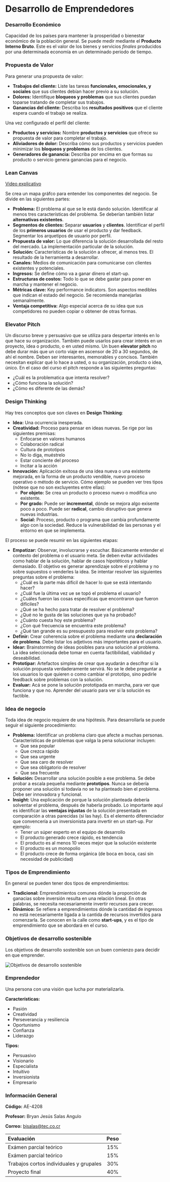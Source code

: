 # Desarrollo de Emprendedores

### Desarrollo Económico

Capacidad de los países para mantener la prosperidad o bienestar económico de la población general. Se puede medir mediante el **Producto Interno Bruto**. Este es el valor de los bienes y servicios *finales* producidos por una determinada economía en un determinado periodo de tiempo.

### Propuesta de Valor

Para generar una propuesta de valor:
* **Trabajos del cliente:** Liste las tareas **funcionales, emocionales, y sociales** que sus clientes debían hacer previo a su solución.
* **Dolores:** Identifique **bloqueos y problemas** que sus clientes puedan toparse tratando de completar sus trabajos.
* **Ganancias del cliente:** Describa los **resultados positivos** que el cliente espera cuando el trabajo se realiza.

Una vez configurado el perfil del cliente:
* **Productos y servicios:** Nombre **productos y servicios** que ofrece su propuesta de valor para completar el trabajo.
* **Aliviadores de dolor:** Describa cómo sus productos y servicios pueden minimizar los **bloqueos y problemas** de los clientes.
* **Generadores de ganancia:** Describa por encima en que formas su producto o servicio genera ganancias para el negocio.

### Lean Canvas

[Video explicativo](https://www.youtube.com/watch?v=bii8wv3ZHiY)

Se crea un mapa gráfco para entender los componentes del negocio. Se divide en las siguientes partes:

* **Problema:** El problema al que se le está dando solución. Identificar al menos tres características del problema. Se deberían también listar **alternativas existentes**.
* **Segmentos de clientes:** Separar **usuarios** y **clientes**. Identificar el perfil de los **primeros usuarios** de usar el producto y dar feedback. Segmentar los arquetipos de usuario por perfil.
* **Propuesta de valor:** Lo que diferencia la solución desarrollada del resto del mercado. La implementación particular de la solución.
* **Solución:** Características de la solución a ofrecer, al menos tres. El resultado de la herramienta a desarrollar. 
* **Canales:** Medios de comunicación para comunicarse con clientes existentes y potenciales.
* **Ingresos:** Se define cómo va a ganar dinero el start-up.
* **Estructuras de costos:** Todo lo que se debe gastar para poner en marcha y mantener el negocio.
* **Métricas clave:** Key performance indicators. Son aspectos medibles que indican el estado del negocio. Se recomienda manejarlas semanalmente.
* **Ventaja competitiva:** Algo especial acerca de su idea que sus competidores no pueden copiar o obtener de otras formas.

### Elevator Pitch

Un discurso breve y persuasivo que se utiliza para despertar interés en lo que hace su organización. También puede usarlos para crear interés en un proyecto, idea o producto, o en usted mismo. Un buen **elevator pitch** no debe durar más que un corto viaje en ascensor de 20 a 30 segundos, de ahí el nombre. Deben ser interesantes, memorables y concisos. También necesitan explicar qué lo hace a usted, o su organización, producto o idea, único. En el caso del curso el pitch responde a las siguientes preguntas:

* ¿Cuál es la problematica que intenta resolver?
* ¿Cómo funciona la solución?
* ¿Cómo es diferente de las demás?

### Design Thinking
 
Hay tres conceptos que son claves en **Design Thinking**:

* **Idea:** Una ocurrencia inesperada.
* **Creatividad:** Proceso para pensar en ideas nuevas. Se rige por las siguientes premisas:
    * Enfocarse en valores humanos
    * Colaboración radical
    * Cultura de prototipos
    * No lo diga, muéstrelo
    * Estar conciente del proceso
    * Incitar a la acción
* **Innovación:** Aplicación exitosa de una idea nueva o una existente mejorada, en la forma de un producto vendible, nuevo proceso operativo o método de servicio. Cómo ejemplo se pueden ver tres tipos (nótese que no son excluyentes entre ellas):
    * **Por objeto:** Se crea un producto o proceso nuevo o modifica uno existente.
    * **Por grado:** Puede ser **incremental**, dónde se mejora algo exisente poco a poco. Puede ser **radical**, cambio disruptivo que genera nuevas industrias.
    * **Social:** Proceso, producto o programa que cambia profundamente algo con la sociedad. Reduce la vulnerabilidad de las personas y el entorno en que se implementa.

El proceso se puede resumir en las siguientes etapas:
* **Empatizar:** Observar, involucrarse y escuchar. Básicamente entender el contexto del problema o el usuario meta. Se deben evitar actividades como hablar de la solución, hablar de casos hipotéticos y hablar demasiado. El objetivo es generar aprendizaje sobre el problema y no sobre supuestos o venderles la idea. Se intentar resolver las siguientes preguntas sobre el problema:
    * ¿Cuál es la parte más difícil de hacer lo que se está intentando hacer?
    * ¿Cuál fue la última vez ue se topó el problema el usuario?
    * ¿Cuáles fueron las cosas específicas que encontraron que fueron difíciles?
    * ¿Qué se ha hecho para tratar de resolver el problema?
    * ¿Qué no le gusta de las soluciones que ya ha probado?
    * ¿Cuánto cuesta hoy este problema?
    * ¿Con qué frecuencia se encuentra este problema?
    * ¿Qué tan grande es su presupuesto para resolver este problema?
* **Definir:** Crear coherencia sobre el problema mediante una **declaración de problema**. Debe listar los adjetivos más importantes para el usuario.
* **Idear:** Brainstorming de ideas posibles para una solución al problema. La idea seleccionada debe tomar en cuenta factibilidad, viabilidad y deseabilidad.
* **Prototipar:** Artefactos simples de crear que ayudarán a descifrar si la solución propuesta verdaderamente servirá. No se le debe preguntar a los usuarios lo que quieren o como cambiar el prototipo, sino pedirle feedback sobre problemas con la solución.
* **Evaluar:** Acá se pone la solución prototipada en marcha, para ver que funciona y que no. Aprender del usuario para ver si la solución es factible. 

### Idea de negocio

Toda idea de negocio requiere de una hipótesis. Para desarrollarla se puede seguir el siguiente procedimiento:

* **Problema:** Identificar un problema claro que afecte a muchas personas. Características de problemas que valga la pena solucionar incluyen:
    * Que sea popular
    * Que crezca rápido
    * Que sea urgente
    * Que sea caro de resolver
    * Que sea obligatorio de resolver
    * Que sea frecuente
* **Solución:** Desarrollar una solución posible a ese problema. Se debe probar a escala pequeña mediante **prototipos**. Nunca se debería proponer una solución si todavía no se ha planteado bien el problema. Debe ser innovadora y funcional.
* **Insight:** Una explicación de porque la solución planteada debería solventar el problema, después de haberla probado. Lo importante aquí es identificar las **ventajas injustas** de la solución presentada en comparación a otras parecidas (si las hay). Es el elemento diferenciador que convencería a un inversionista para invertir en un start-up. Por ejemplo:
    * Tener un súper experto en el equipo de desarrollo
    * El producto generado crece rápido, es tendencia
    * El producto es al menos 10 veces mejor que la solución existente
    * El producto es un monopolio
    * El producto crece de forma orgánica (de boca en boca, casi sin necesidad de publicidad)

### Tipos de Emprendimiento

En general se pueden tener dos tipos de emprendimientos:

* **Tradicional:** Emprendimientos comunes dónde la proporción de ganacias sobre inversión resulta en una relación lineal. En otras palabras, se necesita necesariamente invertir recursos para crecer.
* **Dinámico:** Se refiere a emprendimientos dónde la cantidad de ingresos no está necesariamente ligada a la cantida de recursos invertidos para comenzarla. Se conocen en la calle como **start-ups**, y es el tipo de emprendimiento que se abordará en el curso.

### Objetivos de desarrollo sostenible

Los objetivos de desarrollo sostenible son un buen comienzo para decidir en que emprender.

![Objetivos de desarrollo sostenible](https://i0.wp.com/www.un.org/sustainabledevelopment/es/wp-content/uploads/sites/3/2015/01/S-SDG-Poster_-Letter.jpg)

### Emprendedor

Una persona con una visión que lucha por materializarla. 

**Características:**
* Pasión
* Creatividad
* Perseverancia y resiliencia
* Oportunismo
* Confianza
* Liderazgo

**Tipos:**
* Persuasivo
* Visionario
* Especialista
* Intuitivo
* Inversionista
* Empresario

### Información General

**Código:** AE-4208

**Profesor:** Bryan Jesús Salas Angulo

**Correo:**  bjsalas@tec.co.cr

| Evaluación  | Peso |
| :--- | :---: |
| Exámen parcial teórico | 15% |
| Exámen parcial teórico | 15% |
| Trabajos cortos individuales y grupales | 30% |
| Proyecto final | 40% |